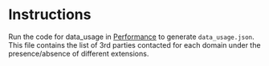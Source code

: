 # Instructions

Run the code for data_usage in [Performance](https://github.com/Racro/measurements_user-concerns/tree/main/performance) to generate `data_usage.json`. This file contains the list of 3rd parties contacted for each domain under the presence/absence of different extensions.